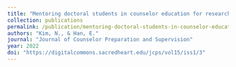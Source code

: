 ```yaml
---
title: "Mentoring doctoral students in counselor education for research competence: A developmental perspective"
collection: publications
permalink: /publication/mentoring-doctoral-students-in-counselor-education/
authors: "Kim, N., & Han, E."
journal: "Journal of Counselor Preparation and Supervision"
year: 2022
doi: "https://digitalcommons.sacredheart.edu/jcps/vol15/iss1/3"
---
```


